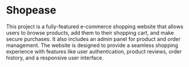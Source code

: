 # Shopease
This project is a fully-featured e-commerce shopping website that allows users to browse products, add them to their shopping cart, and make secure purchases. It also includes an admin panel for product and order management.
The website is designed to provide a seamless shopping experience with features like user authentication, product reviews, order history, and a responsive user interface.
